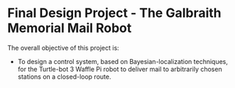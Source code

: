 # Final Design Project - The Galbraith Memorial Mail Robot

The overall objective of this project is:

* To design a control system, based on Bayesian-localization techniques, for the Turtle-bot 3 Waffle Pi robot to deliver mail to arbitrarily chosen stations on a closed-loop route.
